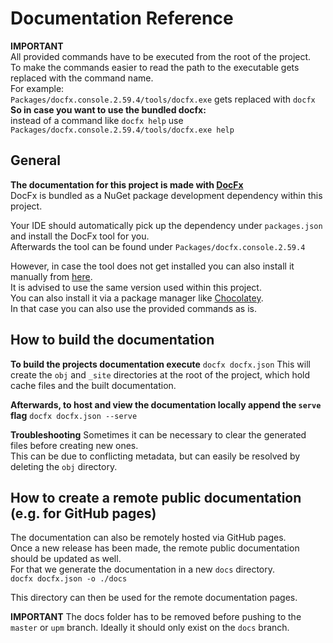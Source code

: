 ﻿# Documentation Reference

**IMPORTANT**</br>
All provided commands have to be executed from the root of the project. </br>
To make the commands easier to read the path to the executable gets replaced with the command name.</br>
For example: </br>
`Packages/docfx.console.2.59.4/tools/docfx.exe` gets replaced with `docfx` </br>
**So in case you want to use the bundled docfx:** </br>
instead of a command like `docfx help` use `Packages/docfx.console.2.59.4/tools/docfx.exe help`

## General

**The documentation for this project is made with [DocFx](https://dotnet.github.io/docfx/)** </br>
DocFx is bundled as a NuGet package development dependency within this project. </br>

Your IDE should automatically pick up the dependency under `packages.json` and install the DocFx tool for you. </br>
Afterwards the tool can be found under `Packages/docfx.console.2.59.4`

However, in case the tool does not get installed you can also install it manually from [here](https://dotnet.github.io/docfx/). </br>
It is advised to use the same version used within this project.</br>
You can also install it via a package manager like [Chocolatey](https://community.chocolatey.org/packages/docfx). </br>
In that case you can also use the provided commands as is.

## How to build the documentation

**To build the projects documentation execute**
```docfx docfx.json```
This will create the `obj` and `_site` directories at the root of the project, which hold cache files and the built documentation. </br>

**Afterwards, to host and view the documentation locally append the `serve` flag**
```docfx docfx.json --serve```

**Troubleshooting**
Sometimes it can be necessary to clear the generated files before creating new ones. </br>
This can be due to conflicting metadata, but can easily be resolved by deleting the `obj` directory.

## How to create a remote public documentation (e.g. for GitHub pages)

The documentation can also be remotely hosted via GitHub pages. </br>
Once a new release has been made, the remote public documentation should be updated as well. </br>
For that we generate the documentation in a new `docs` directory. </br>
```docfx docfx.json -o ./docs```

This directory can then be used for the remote documentation pages.

**IMPORTANT**
The docs folder has to be removed before pushing to the `master` or `upm` branch.
Ideally it should only exist on the `docs` branch.



